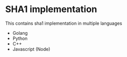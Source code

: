 # SHA1 implementation

This contains sha1 implementation in multiple languages

* Golang
* Python
* C++
* Javascript (Node)